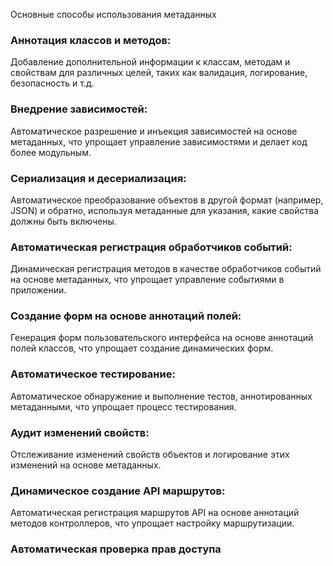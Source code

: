 Основные способы использования метаданных
### Аннотация классов и методов:
Добавление дополнительной информации к классам, методам и свойствам для различных целей, таких как валидация, логирование, безопасность и т.д.

### Внедрение зависимостей: 
Автоматическое разрешение и инъекция зависимостей на основе метаданных, что упрощает управление зависимостями и делает код более модульным.

### Сериализация и десериализация:
Автоматическое преобразование объектов в другой формат (например, JSON) и обратно, используя метаданные для указания, какие свойства должны быть включены.

### Автоматическая регистрация обработчиков событий: 
Динамическая регистрация методов в качестве обработчиков событий на основе метаданных, что упрощает управление событиями в приложении.

### Создание форм на основе аннотаций полей:
Генерация форм пользовательского интерфейса на основе аннотаций полей классов, что упрощает создание динамических форм.

### Автоматическое тестирование: 
Автоматическое обнаружение и выполнение тестов, аннотированных метаданными, что упрощает процесс тестирования.

### Аудит изменений свойств: 
Отслеживание изменений свойств объектов и логирование этих изменений на основе метаданных.

### Динамическое создание API маршрутов:
Автоматическая регистрация маршрутов API на основе аннотаций методов контроллеров, что упрощает настройку маршрутизации.

### Автоматическая проверка прав доступа
